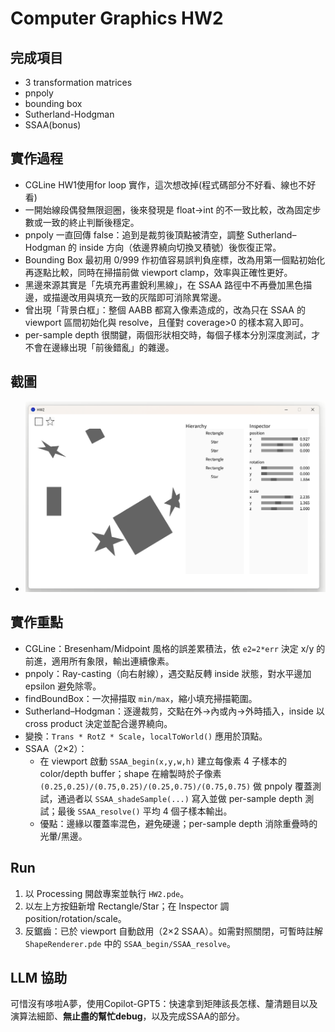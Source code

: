 # Computer Graphics HW2 


## 完成項目
- 3 transformation matrices
- pnpoly 
- bounding box
- Sutherland-Hodgman 
- SSAA(bonus)

## 實作過程
- CGLine HW1使用for loop 實作，這次想改掉(程式碼部分不好看、線也不好看)
- 一開始線段偶發無限迴圈，後來發現是 float→int 的不一致比較，改為固定步數或一致的終止判斷後穩定。
- pnpoly 一直回傳 false：追到是裁剪後頂點被清空，調整 Sutherland–Hodgman 的 inside 方向（依邊界繞向切換叉積號）後恢復正常。
- Bounding Box 最初用 0/999 作初值容易誤判負座標，改為用第一個點初始化再逐點比較，同時在掃描前做 viewport clamp，效率與正確性更好。
- 黑邊來源其實是「先填充再畫銳利黑線」，在 SSAA 路徑中不再疊加黑色描邊，或描邊改用與填充一致的灰階即可消除異常邊。
- 曾出現「背景白框」：整個 AABB 都寫入像素造成的，改為只在 SSAA 的 viewport 區間初始化與 resolve，且僅對 coverage>0 的樣本寫入即可。
- per-sample depth 很關鍵，兩個形狀相交時，每個子樣本分別深度測試，才不會在邊緣出現「前後錯亂」的雜邊。

## 截圖
- ![image](https://github.com/KKKenja/3D_Computer-Graphics/blob/main/HW2/data/CGLAB2.png?raw=true)

## 實作重點
- CGLine：Bresenham/Midpoint 風格的誤差累積法，依 `e2=2*err` 決定 x/y 的前進，適用所有象限，輸出連續像素。
- pnpoly：Ray-casting（向右射線），遇交點反轉 inside 狀態，對水平邊加 epsilon 避免除零。
- findBoundBox：一次掃描取 `min/max`，縮小填充掃描範圍。
- Sutherland–Hodgman：逐邊裁剪，交點在外→內或內→外時插入，inside 以 cross product 決定並配合邊界繞向。
- 變換：`Trans * RotZ * Scale`，`localToWorld()` 應用於頂點。
- SSAA（2×2）：
  - 在 viewport 啟動 `SSAA_begin(x,y,w,h)` 建立每像素 4 子樣本的 color/depth buffer；shape 在繪製時於子像素 `(0.25,0.25)/(0.75,0.25)/(0.25,0.75)/(0.75,0.75)` 做 pnpoly 覆蓋測試，通過者以 `SSAA_shadeSample(...)` 寫入並做 per-sample depth 測試；最後 `SSAA_resolve()` 平均 4 個子樣本輸出。
  - 優點：邊緣以覆蓋率混色，避免硬邊；per-sample depth 消除重疊時的光暈/黑邊。

## Run
1. 以 Processing 開啟專案並執行 `HW2.pde`。
2. 以左上方按鈕新增 Rectangle/Star；在 Inspector 調 position/rotation/scale。
3. 反鋸齒：已於 viewport 自動啟用（2×2 SSAA）。如需對照關閉，可暫時註解 `ShapeRenderer.pde` 中的 `SSAA_begin/SSAA_resolve`。

## LLM 協助
可惜沒有哆啦A夢，使用Copilot-GPT5：快速拿到矩陣該長怎樣、釐清題目以及演算法細節、**無止盡的幫忙debug**，以及完成SSAA的部分。





